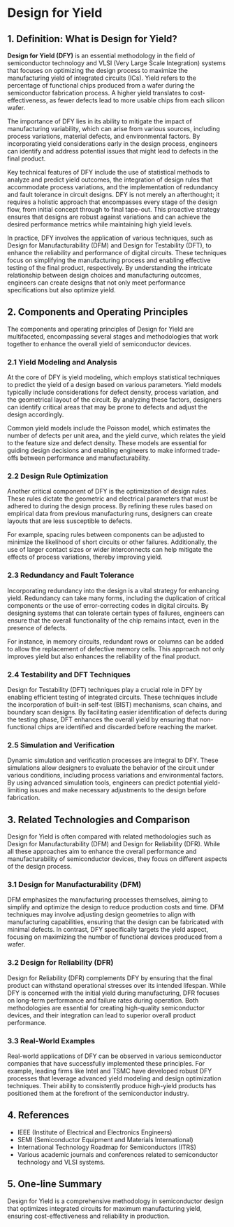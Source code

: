 # Design for Yield

## 1. Definition: What is **Design for Yield**?
**Design for Yield (DFY)** is an essential methodology in the field of semiconductor technology and VLSI (Very Large Scale Integration) systems that focuses on optimizing the design process to maximize the manufacturing yield of integrated circuits (ICs). Yield refers to the percentage of functional chips produced from a wafer during the semiconductor fabrication process. A higher yield translates to cost-effectiveness, as fewer defects lead to more usable chips from each silicon wafer. 

The importance of DFY lies in its ability to mitigate the impact of manufacturing variability, which can arise from various sources, including process variations, material defects, and environmental factors. By incorporating yield considerations early in the design process, engineers can identify and address potential issues that might lead to defects in the final product. 

Key technical features of DFY include the use of statistical methods to analyze and predict yield outcomes, the integration of design rules that accommodate process variations, and the implementation of redundancy and fault tolerance in circuit designs. DFY is not merely an afterthought; it requires a holistic approach that encompasses every stage of the design flow, from initial concept through to final tape-out. This proactive strategy ensures that designs are robust against variations and can achieve the desired performance metrics while maintaining high yield levels.

In practice, DFY involves the application of various techniques, such as Design for Manufacturability (DFM) and Design for Testability (DFT), to enhance the reliability and performance of digital circuits. These techniques focus on simplifying the manufacturing process and enabling effective testing of the final product, respectively. By understanding the intricate relationship between design choices and manufacturing outcomes, engineers can create designs that not only meet performance specifications but also optimize yield.

## 2. Components and Operating Principles
The components and operating principles of Design for Yield are multifaceted, encompassing several stages and methodologies that work together to enhance the overall yield of semiconductor devices. 

### 2.1 Yield Modeling and Analysis
At the core of DFY is yield modeling, which employs statistical techniques to predict the yield of a design based on various parameters. Yield models typically include considerations for defect density, process variation, and the geometrical layout of the circuit. By analyzing these factors, designers can identify critical areas that may be prone to defects and adjust the design accordingly. 

Common yield models include the Poisson model, which estimates the number of defects per unit area, and the yield curve, which relates the yield to the feature size and defect density. These models are essential for guiding design decisions and enabling engineers to make informed trade-offs between performance and manufacturability.

### 2.2 Design Rule Optimization
Another critical component of DFY is the optimization of design rules. These rules dictate the geometric and electrical parameters that must be adhered to during the design process. By refining these rules based on empirical data from previous manufacturing runs, designers can create layouts that are less susceptible to defects. 

For example, spacing rules between components can be adjusted to minimize the likelihood of short circuits or other failures. Additionally, the use of larger contact sizes or wider interconnects can help mitigate the effects of process variations, thereby improving yield.

### 2.3 Redundancy and Fault Tolerance
Incorporating redundancy into the design is a vital strategy for enhancing yield. Redundancy can take many forms, including the duplication of critical components or the use of error-correcting codes in digital circuits. By designing systems that can tolerate certain types of failures, engineers can ensure that the overall functionality of the chip remains intact, even in the presence of defects.

For instance, in memory circuits, redundant rows or columns can be added to allow the replacement of defective memory cells. This approach not only improves yield but also enhances the reliability of the final product.

### 2.4 Testability and DFT Techniques
Design for Testability (DFT) techniques play a crucial role in DFY by enabling efficient testing of integrated circuits. These techniques include the incorporation of built-in self-test (BIST) mechanisms, scan chains, and boundary scan designs. By facilitating easier identification of defects during the testing phase, DFT enhances the overall yield by ensuring that non-functional chips are identified and discarded before reaching the market.

### 2.5 Simulation and Verification
Dynamic simulation and verification processes are integral to DFY. These simulations allow designers to evaluate the behavior of the circuit under various conditions, including process variations and environmental factors. By using advanced simulation tools, engineers can predict potential yield-limiting issues and make necessary adjustments to the design before fabrication.

## 3. Related Technologies and Comparison
Design for Yield is often compared with related methodologies such as Design for Manufacturability (DFM) and Design for Reliability (DFR). While all these approaches aim to enhance the overall performance and manufacturability of semiconductor devices, they focus on different aspects of the design process.

### 3.1 Design for Manufacturability (DFM)
DFM emphasizes the manufacturing processes themselves, aiming to simplify and optimize the design to reduce production costs and time. DFM techniques may involve adjusting design geometries to align with manufacturing capabilities, ensuring that the design can be fabricated with minimal defects. In contrast, DFY specifically targets the yield aspect, focusing on maximizing the number of functional devices produced from a wafer.

### 3.2 Design for Reliability (DFR)
Design for Reliability (DFR) complements DFY by ensuring that the final product can withstand operational stresses over its intended lifespan. While DFY is concerned with the initial yield during manufacturing, DFR focuses on long-term performance and failure rates during operation. Both methodologies are essential for creating high-quality semiconductor devices, and their integration can lead to superior overall product performance.

### 3.3 Real-World Examples
Real-world applications of DFY can be observed in various semiconductor companies that have successfully implemented these principles. For example, leading firms like Intel and TSMC have developed robust DFY processes that leverage advanced yield modeling and design optimization techniques. Their ability to consistently produce high-yield products has positioned them at the forefront of the semiconductor industry.

## 4. References
- IEEE (Institute of Electrical and Electronics Engineers)
- SEMI (Semiconductor Equipment and Materials International)
- International Technology Roadmap for Semiconductors (ITRS)
- Various academic journals and conferences related to semiconductor technology and VLSI systems.

## 5. One-line Summary
Design for Yield is a comprehensive methodology in semiconductor design that optimizes integrated circuits for maximum manufacturing yield, ensuring cost-effectiveness and reliability in production.